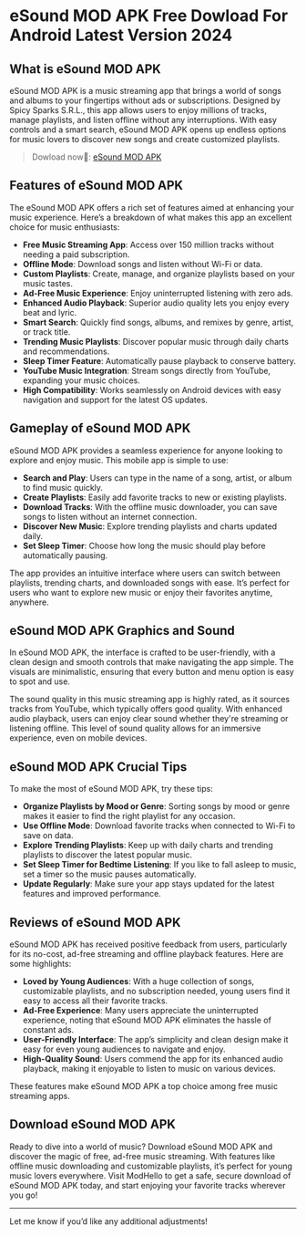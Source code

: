 # eSound MOD APK Free Dowload For Android Latest Version 2024 

## What is eSound MOD APK

eSound MOD APK is a music streaming app that brings a world of songs and albums to your fingertips without ads or subscriptions. Designed by Spicy Sparks S.R.L., this app allows users to enjoy millions of tracks, manage playlists, and listen offline without any interruptions. With easy controls and a smart search, eSound MOD APK opens up endless options for music lovers to discover new songs and create customized playlists.


>Dowload now🎼: [eSound MOD APK](https://modhello.com/esound/)

## Features of eSound MOD APK

The eSound MOD APK offers a rich set of features aimed at enhancing your music experience. Here’s a breakdown of what makes this app an excellent choice for music enthusiasts:

- **Free Music Streaming App**: Access over 150 million tracks without needing a paid subscription.
- **Offline Mode**: Download songs and listen without Wi-Fi or data.
- **Custom Playlists**: Create, manage, and organize playlists based on your music tastes.
- **Ad-Free Music Experience**: Enjoy uninterrupted listening with zero ads.
- **Enhanced Audio Playback**: Superior audio quality lets you enjoy every beat and lyric.
- **Smart Search**: Quickly find songs, albums, and remixes by genre, artist, or track title.
- **Trending Music Playlists**: Discover popular music through daily charts and recommendations.
- **Sleep Timer Feature**: Automatically pause playback to conserve battery.
- **YouTube Music Integration**: Stream songs directly from YouTube, expanding your music choices.
- **High Compatibility**: Works seamlessly on Android devices with easy navigation and support for the latest OS updates.

## Gameplay of eSound MOD APK

eSound MOD APK provides a seamless experience for anyone looking to explore and enjoy music. This mobile app is simple to use:

- **Search and Play**: Users can type in the name of a song, artist, or album to find music quickly.
- **Create Playlists**: Easily add favorite tracks to new or existing playlists.
- **Download Tracks**: With the offline music downloader, you can save songs to listen without an internet connection.
- **Discover New Music**: Explore trending playlists and charts updated daily.
- **Set Sleep Timer**: Choose how long the music should play before automatically pausing.

The app provides an intuitive interface where users can switch between playlists, trending charts, and downloaded songs with ease. It’s perfect for users who want to explore new music or enjoy their favorites anytime, anywhere.

## eSound MOD APK Graphics and Sound

In eSound MOD APK, the interface is crafted to be user-friendly, with a clean design and smooth controls that make navigating the app simple. The visuals are minimalistic, ensuring that every button and menu option is easy to spot and use.

The sound quality in this music streaming app is highly rated, as it sources tracks from YouTube, which typically offers good quality. With enhanced audio playback, users can enjoy clear sound whether they're streaming or listening offline. This level of sound quality allows for an immersive experience, even on mobile devices.

## eSound MOD APK Crucial Tips

To make the most of eSound MOD APK, try these tips:

- **Organize Playlists by Mood or Genre**: Sorting songs by mood or genre makes it easier to find the right playlist for any occasion.
- **Use Offline Mode**: Download favorite tracks when connected to Wi-Fi to save on data.
- **Explore Trending Playlists**: Keep up with daily charts and trending playlists to discover the latest popular music.
- **Set Sleep Timer for Bedtime Listening**: If you like to fall asleep to music, set a timer so the music pauses automatically.
- **Update Regularly**: Make sure your app stays updated for the latest features and improved performance.

## Reviews of eSound MOD APK

eSound MOD APK has received positive feedback from users, particularly for its no-cost, ad-free streaming and offline playback features. Here are some highlights:

- **Loved by Young Audiences**: With a huge collection of songs, customizable playlists, and no subscription needed, young users find it easy to access all their favorite tracks.
- **Ad-Free Experience**: Many users appreciate the uninterrupted experience, noting that eSound MOD APK eliminates the hassle of constant ads.
- **User-Friendly Interface**: The app’s simplicity and clean design make it easy for even young audiences to navigate and enjoy.
- **High-Quality Sound**: Users commend the app for its enhanced audio playback, making it enjoyable to listen to music on various devices.

These features make eSound MOD APK a top choice among free music streaming apps. 

## Download eSound MOD APK

Ready to dive into a world of music? Download eSound MOD APK and discover the magic of free, ad-free music streaming. With features like offline music downloading and customizable playlists, it’s perfect for young music lovers everywhere. Visit ModHello to get a safe, secure download of eSound MOD APK today, and start enjoying your favorite tracks wherever you go!

---

Let me know if you’d like any additional adjustments!
